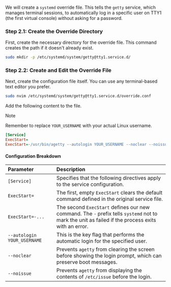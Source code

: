 
We will create a `systemd` override file. This tells the `getty` service, which manages terminal sessions, to automatically log in a specific user on TTY1 (the first virtual console) without asking for a password.

### Step 2.1: Create the Override Directory

First, create the necessary directory for the override file. This command creates the path if it doesn't already exist.

```bash
sudo mkdir -p /etc/systemd/system/getty@tty1.service.d/
```

### Step 2.2: Create and Edit the Override File

Next, create the configuration file itself. You can use any terminal-based text editor you prefer.

```bash
sudo nvim /etc/systemd/system/getty@tty1.service.d/override.conf
```

Add the following content to the file.

> [!NOTE]
> Remember to replace `YOUR_USERNAME` with your actual Linux username.

```ini
[Service]
ExecStart=
ExecStart=-/usr/bin/agetty --autologin YOUR_USERNAME --noclear --noissue %I $TERM
```

#### Configuration Breakdown

| Parameter | Description |
| :--- | :--- |
| `[Service]` | Specifies that the following directives apply to the service configuration. |
| `ExecStart=` | The first, empty `ExecStart` clears the default command defined in the original service file. |
| `ExecStart=-...` | The second `ExecStart` defines our new command. The `-` prefix tells `systemd` not to mark the unit as failed if the process exits with an error. |
| `--autologin YOUR_USERNAME` | This is the key flag that performs the automatic login for the specified user. |
| `--noclear` | Prevents `agetty` from clearing the screen before showing the login prompt, which can preserve boot messages. |
| `--noissue` | Prevents `agetty` from displaying the contents of `/etc/issue` before the login. |
